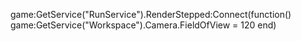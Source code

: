game:GetService("RunService").RenderStepped:Connect(function()
        game:GetService("Workspace").Camera.FieldOfView = 120
        end)
